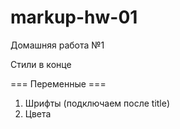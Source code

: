 # markup-hw-01

Домашняя работа №1

Стили в конце

=== Переменные ===

1.  Шрифты (подключаем после title)
2.  Цвета
